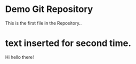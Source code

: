 # Demo Git Repository
This is the first file in the Repository..

# text inserted for second time.
Hi hello there!